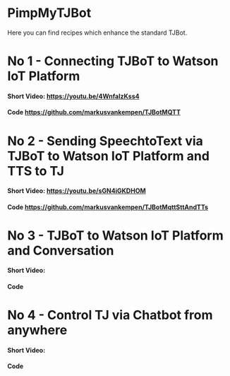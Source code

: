 # PimpMyTJBot
Here you can find recipes which enhance the standard TJBot.

# No 1 - Connecting TJBoT to Watson IoT Platform
#### Short Video: https://youtu.be/4WnfalzKss4
#### Code https://github.com/markusvankempen/TJBotMQTT

# No 2 - Sending SpeechtoText via TJBoT to Watson IoT Platform and TTS to TJ
#### Short Video: https://youtu.be/sGN4iGKDHOM
#### Code https://github.com/markusvankempen/TJBotMqttSttAndTTs

# No 3 - TJBoT to Watson IoT Platform and Conversation
#### Short Video: 
#### Code 

# No 4 - Control TJ via Chatbot from anywhere
#### Short Video:
#### Code 
